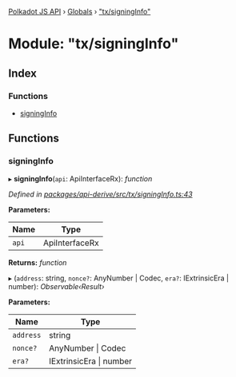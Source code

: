 [Polkadot JS API](../README.md) › [Globals](../globals.md) › ["tx/signingInfo"](_tx_signinginfo_.md)

# Module: "tx/signingInfo"

## Index

### Functions

* [signingInfo](_tx_signinginfo_.md#signinginfo)

## Functions

###  signingInfo

▸ **signingInfo**(`api`: ApiInterfaceRx): *function*

*Defined in [packages/api-derive/src/tx/signingInfo.ts:43](https://github.com/polkadot-js/api/blob/3879986a75/packages/api-derive/src/tx/signingInfo.ts#L43)*

**Parameters:**

Name | Type |
------ | ------ |
`api` | ApiInterfaceRx |

**Returns:** *function*

▸ (`address`: string, `nonce?`: AnyNumber | Codec, `era?`: IExtrinsicEra | number): *Observable‹Result›*

**Parameters:**

Name | Type |
------ | ------ |
`address` | string |
`nonce?` | AnyNumber &#124; Codec |
`era?` | IExtrinsicEra &#124; number |

